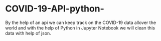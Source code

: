 # COVID-19-API-python-
By the help of an api we can keep track on the COVID-19 data allover the world and with the help of Python in Jupyter Notebook we will clean this data with help of json.
